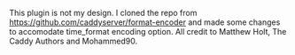 This plugin is not my design. I cloned the repo from https://github.com/caddyserver/format-encoder and made some changes to accomodate time_format encoding option. All credit to Matthew Holt, The Caddy Authors and Mohammed90.
